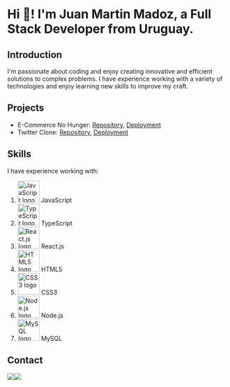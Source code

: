 # Hi 👋! I'm Juan Martin Madoz, a Full Stack Developer from Uruguay.

## Introduction
I'm passionate about coding and enjoy creating innovative and efficient solutions to complex problems. I have experience working with a variety of technologies and enjoy learning new skills to improve my craft.

## Projects
- E-Commerce No Hunger: [Repository](https://github.com/FedericoAntunes/e-commerce-front), [Deployment](https://no-hunger-food.vercel.app/)
- Twitter Clone: [Repository](https://github.com/magguer/twitter-t5-frontend), [Deployment](https://twitter-t5-frontend-im7luf1v9-magguer.vercel.app/login)

## Skills
I have experience working with:
1. <img src="https://cdn.jsdelivr.net/gh/devicons/devicon/icons/javascript/javascript-original.svg" alt="JavaScript logo" width="50" height="50"/> JavaScript
2. <img src="https://cdn.jsdelivr.net/gh/devicons/devicon/icons/typescript/typescript-plain.svg" alt="TypeScript logo" width="50" height="50"/> TypeScript
3. <img src="https://cdn.jsdelivr.net/gh/devicons/devicon/icons/react/react-original.svg" alt="React.js logo" width="50" height="50"/> React.js
4. <img src="https://cdn.jsdelivr.net/gh/devicons/devicon/icons/html5/html5-original.svg" alt="HTML5 logo" width="50" height="50"/> HTML5
5. <img src="https://cdn.jsdelivr.net/gh/devicons/devicon/icons/css3/css3-original.svg" alt="CSS3 logo" width="50" height="50"/> CSS3
6. <img src="https://upload.wikimedia.org/wikipedia/commons/d/d9/Node.js_logo.svg" alt="Node.js logo" width="50" height="50"/> Node.js
7. <img src="https://1000marcas.net/wp-content/uploads/2020/11/MySQL-logo.png" alt="MySQL logo" width="50" height="50"/> MySQL


## Contact
[<img src="https://img.icons8.com/fluent/48/000000/gmail.png"/>](mailto:juanmamadoz@gmail.com)[<img src="https://img.icons8.com/color/48/000000/linkedin.png"/>](https://www.linkedin.com/in/juanmartinmadoz/)



<!---
Madozito/Madozito is a ✨ special ✨ repository because its `README.md` (this file) appears on your GitHub profile.
You can click the Preview link to take a look at your changes.
--->
